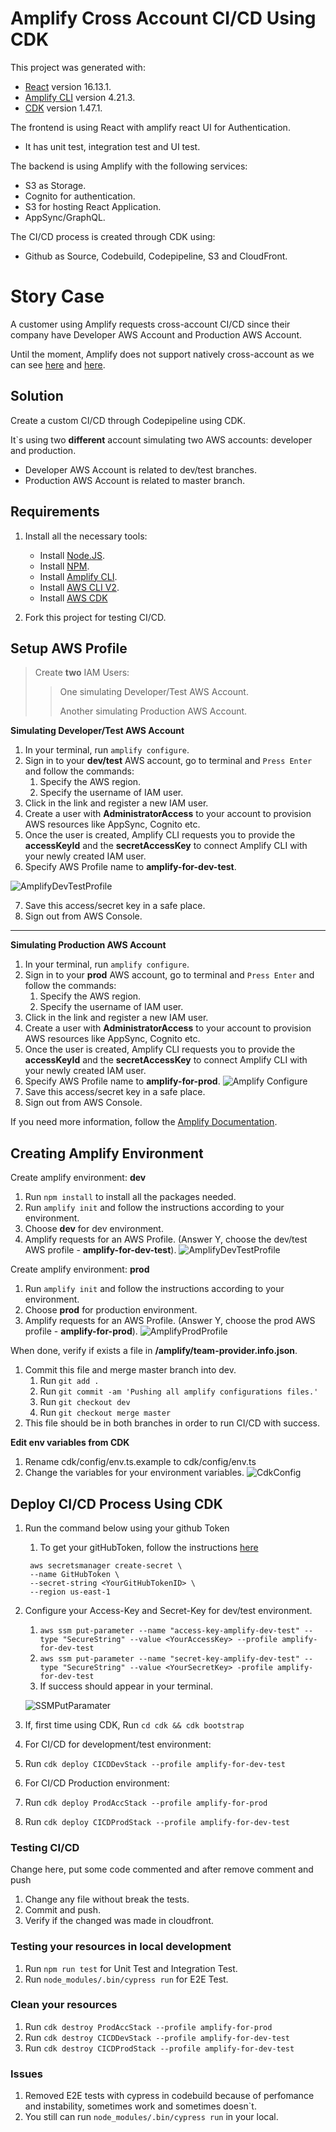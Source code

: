 # Amplify Cross Account CI/CD Using CDK

This project was generated with:
 - [React](https://github.com/facebook/react) version 16.13.1.
 - [Amplify CLI](https://github.com/aws-amplify/amplify-cli) version 4.21.3.
 - [CDK](https://github.com/aws/aws-cdk) version 1.47.1.

The frontend is using React with amplify react UI for Authentication.
- It has unit test, integration test and UI test.

The backend is using Amplify with the following services:
- S3 as Storage.
- Cognito for authentication.
- S3 for hosting React Application.
- AppSync/GraphQL.

The CI/CD process is created through CDK using:
- Github as Source, Codebuild, Codepipeline, S3 and CloudFront.

# Story Case

A customer using Amplify requests cross-account CI/CD since their company have Developer AWS Account and Production AWS Account.

Until the moment, Amplify does not support natively cross-account as we can see [here](https://github.com/aws-amplify/amplify-console/issues/64) and [here](https://forums.aws.amazon.com/thread.jspa?messageID=928291).

## Solution

Create a custom CI/CD through Codepipeline using CDK.

It`s using two **different** account simulating two AWS accounts: developer and production.
- Developer AWS Account is related to dev/test branches.
- Production AWS Account is related to master branch.


## Requirements
1. Install all the necessary tools:
   - Install [Node.JS](https://nodejs.org/en/download/).
   - Install [NPM](https://www.npmjs.com/get-npm).
   - Install [Amplify CLI](https://docs.amplify.aws/cli/start/install).
   - Install [AWS CLI V2](https://docs.aws.amazon.com/pt_br/cli/latest/userguide/cli-chap-install.html).
   - Install [AWS CDK](https://github.com/aws/aws-cdk)

2. Fork this project for testing CI/CD.

## Setup AWS Profile
>Create **two** IAM Users:
>>One simulating Developer/Test AWS Account.
>>
>>Another simulating Production AWS Account.

**Simulating Developer/Test AWS Account**
1. In your terminal, run `amplify configure`.
2. Sign in to your **dev/test** AWS account, go to terminal and `Press Enter` and follow the commands:
   1. Specify the AWS region.
   2. Specify the username of IAM user.
3. Click in the link and register a new IAM user.
4. Create a user with **AdministratorAccess** to your account to provision AWS resources like AppSync, Cognito etc.
5. Once the user is created, Amplify CLI requests you to provide the **accessKeyId** and the **secretAccessKey** to connect Amplify CLI with your newly created IAM user.
6. Specify AWS Profile name to **amplify-for-dev-test**.

![AmplifyDevTestProfile](img/amplify_configure.png)

7. Save this access/secret key in a safe place.
7. Sign out from AWS Console.

---

**Simulating Production AWS Account**
1. In your terminal, run `amplify configure`.
2. Sign in to your **prod** AWS account, go to terminal and `Press Enter` and follow the commands:
   1. Specify the AWS region.
   2. Specify the username of IAM user.
3. Click in the link and register a new IAM user.
4. Create a user with **AdministratorAccess** to your account to provision AWS resources like AppSync, Cognito etc.
5. Once the user is created, Amplify CLI requests you to provide the **accessKeyId** and the **secretAccessKey** to connect Amplify CLI with your newly created IAM user.
6. Specify AWS Profile name to **amplify-for-prod**.
![Amplify Configure](img/amplify_configure_prod.png)
7. Save this access/secret key in a safe place.
7. Sign out from AWS Console.

If you need more information, follow the [Amplify Documentation](https://docs.amplify.aws/start/getting-started/installation/q/integration/react#option-2-follow-the-instructions).


## Creating Amplify Environment

Create amplify environment: **dev**
1. Run `npm install` to install all the packages needed.
2. Run `amplify init` and follow the instructions according to your environment.
3. Choose **dev** for dev environment.
4. Amplify requests for an AWS Profile. (Answer Y, choose the dev/test AWS profile - **amplify-for-dev-test**).
![AmplifyDevTestProfile](img/amplifyDev.png)

Create amplify environment: **prod**
1. Run `amplify init` and follow the instructions according to your environment.
2. Choose **prod** for production environment.
3. Amplify requests for an AWS Profile. (Answer Y, choose the prod AWS profile - **amplify-for-prod**).
    ![AmplifyProdProfile](img/amplifyProd.png)

When done, verify if exists a file in **/amplify/team-provider.info.json**.

1. Commit this file and merge master branch into dev.
   1. Run `git add .`
   2. Run `git commit -am 'Pushing all amplify configurations files.'`
   3. Run `git checkout dev`
   4. Run `git checkout merge master`
2. This file should be in both branches in order to run CI/CD with success.

**Edit env variables from CDK**

1. Rename cdk/config/env.ts.example to cdk/config/env.ts
2. Change the variables for your environment variables.
![CdkConfig](img/cdkEnv.png)

## Deploy CI/CD Process Using CDK

1. Run the command below using your github Token
   1. To get your gitHubToken, follow the instructions [here](https://docs.aws.amazon.com/codepipeline/latest/userguide/GitHub-authentication.html)
   ```
    aws secretsmanager create-secret \
    --name GitHubToken \
    --secret-string <YourGitHubTokenID> \
    --region us-east-1
    ```
2. Configure your Access-Key and Secret-Key for dev/test environment.
   1. `aws ssm put-parameter --name "access-key-amplify-dev-test" --type "SecureString" --value <YourAccessKey> --profile amplify-for-dev-test`
   2. `aws ssm put-parameter --name "secret-key-amplify-dev-test" --type "SecureString" --value <YourSecretKey> -profile amplify-for-dev-test`
   3. If success should appear in your terminal.

   ![SSMPutParamater](img/ssm_put_parameter.png)

3. If, first time using CDK, Run `cd cdk && cdk bootstrap`
4. For CI/CD for development/test environment:
  1. Run `cdk deploy CICDDevStack --profile amplify-for-dev-test`
5. For CI/CD Production environment:
  2. Run `cdk deploy ProdAccStack --profile amplify-for-prod`
  3. Run `cdk deploy CICDProdStack --profile amplify-for-dev-test`

### Testing CI/CD

Change here, put some code commented and after remove comment and push
1. Change any file without break the tests.
2. Commit and push.
3. Verify if the changed was made in cloudfront.

### Testing your resources in local development

1. Run `npm run test` for Unit Test and Integration Test.
2. Run `node_modules/.bin/cypress run` for E2E Test.

### Clean your resources
1. Run `cdk destroy ProdAccStack --profile amplify-for-prod`
2. Run `cdk destroy CICDDevStack --profile amplify-for-dev-test`
3. Run `cdk destroy CICDProdStack --profile amplify-for-dev-test`


### Issues

1. Removed E2E tests with cypress in codebuild because of perfomance and instability, sometimes work and sometimes doesn`t.
  1. You still can run `node_modules/.bin/cypress run` in your local.

